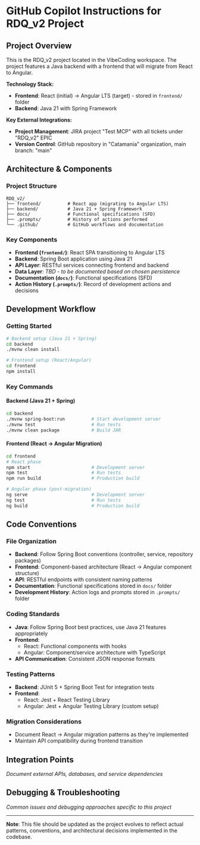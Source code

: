 # GitHub Copilot Instructions for RDQ_v2 Project

## Project Overview
This is the RDQ_v2 project located in the VibeCoding workspace. The project features a Java backend with a frontend that will migrate from React to Angular.

**Technology Stack:**
- **Frontend**: React (initial) → Angular LTS (target) - stored in `frontend/` folder
- **Backend**: Java 21 with Spring Framework

**Key External Integrations:**
- **Project Management**: JIRA project "Test MCP" with all tickets under "RDQ_v2" EPIC
- **Version Control**: GitHub repository in "Catamania" organization, main branch: "main"

## Architecture & Components

### Project Structure
```
RDQ_v2/
├── frontend/          # React app (migrating to Angular LTS)
├── backend/           # Java 21 + Spring Framework
├── docs/              # Functional specifications (SFD)
├── .prompts/          # History of actions performed
└── .github/           # GitHub workflows and documentation
```

### Key Components
- **Frontend (`frontend/`)**: React SPA transitioning to Angular LTS
- **Backend**: Spring Boot application using Java 21
- **API Layer**: RESTful services connecting frontend and backend
- **Data Layer**: *TBD - to be documented based on chosen persistence*
- **Documentation (`docs/`)**: Functional specifications (SFD)
- **Action History (`.prompts/`)**: Record of development actions and decisions

## Development Workflow

### Getting Started
```bash
# Backend setup (Java 21 + Spring)
cd backend
./mvnw clean install

# Frontend setup (React/Angular)
cd frontend
npm install
```

### Key Commands

#### Backend (Java 21 + Spring)
```bash
cd backend
./mvnw spring-boot:run          # Start development server
./mvnw test                     # Run tests
./mvnw clean package            # Build JAR
```

#### Frontend (React → Angular Migration)
```bash
cd frontend
# React phase
npm start                       # Development server
npm test                        # Run tests
npm run build                   # Production build

# Angular phase (post-migration)
ng serve                        # Development server
ng test                         # Run tests
ng build                        # Production build
```

## Code Conventions

### File Organization
- **Backend**: Follow Spring Boot conventions (controller, service, repository packages)
- **Frontend**: Component-based architecture (React → Angular component structure)
- **API**: RESTful endpoints with consistent naming patterns
- **Documentation**: Functional specifications stored in `docs/` folder
- **Development History**: Action logs and prompts stored in `.prompts/` folder

### Coding Standards
- **Java**: Follow Spring Boot best practices, use Java 21 features appropriately
- **Frontend**: 
  - React: Functional components with hooks
  - Angular: Component/service architecture with TypeScript
- **API Communication**: Consistent JSON response formats

### Testing Patterns
- **Backend**: JUnit 5 + Spring Boot Test for integration tests
- **Frontend**: 
  - React: Jest + React Testing Library
  - Angular: Jest + Angular Testing Library (custom setup)

### Migration Considerations
- Document React → Angular migration patterns as they're implemented
- Maintain API compatibility during frontend transition

## Integration Points
*Document external APIs, databases, and service dependencies*

## Debugging & Troubleshooting
*Common issues and debugging approaches specific to this project*

---

**Note**: This file should be updated as the project evolves to reflect actual patterns, conventions, and architectural decisions implemented in the codebase.